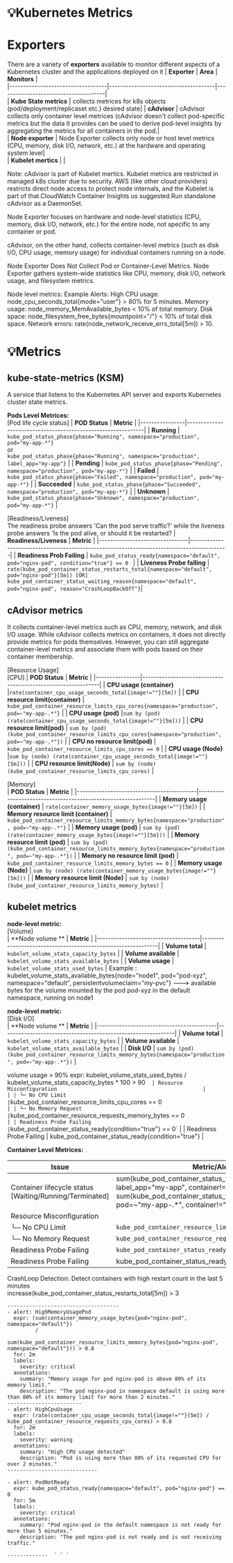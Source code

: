 # 💡Kubernetes Metrics

# Exporters
There are a variety of **exporters** available to monitor different aspects of a Kubernetes cluster and the applications deployed on it
| **Exporter**                      | **Area**                             | **Monitors**                         |  
|-----------------------------------|--------------------------------------|--------------------------------------|  
| **Kube State metrics**            | collects metrices for k8s objects (pod/deployment/replicaset etc.) desired state|
| **cAdvisor**                      | cAdvisor collects only container level metrices (cAdvisor doesn't collect pod-specific metrics but the data it provides can be used to derive pod-level insights by aggregating the metrics for all containers in the pod.|   
| **Node exporter**                 | Node Exporter collects only node or host level metrics (CPU, memory, disk I/O, network, etc.) at the hardware and operating system level|    
| **Kubelet mertics**               | |    


Note: cAdvisor is part of Kubelet mertics. Kubelet metrics are restricted in managed k8s cluster due to security. AWS (like other cloud providers) restricts direct node access to protect node internals, and the Kubelet is part of that.CloudWatch Container Insights us suggested.Run standalone cAdvisor as a DaemonSet.

Node Exporter focuses on hardware and node-level statistics (CPU, memory, disk I/O, network, etc.) for the entire node, not specific to any container or pod.

cAdvisor, on the other hand, collects container-level metrics (such as disk I/O, CPU usage, memory usage) for individual containers running on a node.

Node Exporter Does Not Collect Pod or Container-Level Metrics. Node Exporter gathers system-wide statistics like CPU, memory, disk I/O, network usage, and filesystem metrics.

Node level metrics:
Example Alerts:
High CPU usage: node_cpu_seconds_total{mode="user"} > 80% for 5 minutes.
Memory usage: node_memory_MemAvailable_bytes < 10% of total memory.
Disk space: node_filesystem_free_bytes{mountpoint="/"} < 10% of total disk space.
Network errors: rate(node_network_receive_errs_total[5m]) > 10.




# 💡Metrics

## kube-state-metrics (KSM) 
A service that listens to the Kubernetes API server and exports Kubernetes cluster state metrics.

**Pods Level Metrices:**   
[Pod life cycle status]
| **POD Status** | **Metric** |
|----------------|--------------------------------------------------------------|
| **Running**    | `kube_pod_status_phase{phase="Running", namespace="production", pod="my-app-*"}` <br> or <br> `kube_pod_status_phase{phase="Running", namespace="production", label_app="my-app"}` |
| **Pending**    | `kube_pod_status_phase{phase="Pending", namespace="production", pod="my-app-*"}` |
| **Failed**     | `kube_pod_status_phase{phase="Failed", namespace="production", pod="my-app-*"}` |
| **Succeeded**  | `kube_pod_status_phase{phase="Succeeded", namespace="production", pod="my-app-*"}` |
| **Unknown**    | `kube_pod_status_phase{phase="Unknown", namespace="production", pod="my-app-*"}` |

[Readiness/Liveness]  
The readiness probe answers 'Can the pod serve traffic?' while the liveness probe answers 'Is the pod alive, or should it be restarted?
| **Readiness/Liveness**         | **Metric**                                                                                |
|--------------------------------|-------------------------------------------------------------------------------------------|
| **Readiness Prob Failing**     | `kube_pod_status_ready{namespace="default", pod="nginx-pod", condition="true"} == 0 `     |
| **Liveness Probe falling**     | `rate(kube_pod_container_status_restarts_total{namespace="default", pod="nginx-pod"}[5m]) [OR] kube_pod_container_status_waiting_reason{namespace="default", pod="nginx-pod", reason="CrashLoopBackOff"}`|

## cAdvisor metrics
It collects container-level metrics such as CPU, memory, network, and disk I/O usage. While cAdvisor collects metrics on containers, it does not directly provide metrics for pods themselves. However, you can still aggregate container-level metrics and associate them with pods based on their container membership.

[Resource Usage]  
[CPU]
| **POD Status** | **Metric** |
|----------------|--------------------------------------------------------------|
| **CPU usage (container)**             |`rate(container_cpu_usage_seconds_total{image!=""}[5m])` |
| **CPU resource limit(container)**     | `kube_pod_container_resource_limits_cpu_cores{namespace="production", pod=~"my-app-.*"}` |
| **CPU usage (pod)**                   |`sum by (pod) (rate(container_cpu_usage_seconds_total{image!=""}[5m]))` |
| **CPU resource limit(pod)**           | `sum by (pod) (kube_pod_container_resource_limits_cpu_cores{namespace="production", pod=~"my-app-.*"})` |
| **CPU no resource limit(pod)**        | `kube_pod_container_resource_limits_cpu_cores == 0` |
| **CPU usage (Node)**                  |`sum by (node) (rate(container_cpu_usage_seconds_total{image!=""}[5m]))` |
| **CPU resource limit(Node)**          | `sum by (node) (kube_pod_container_resource_limits_cpu_cores)` |

[Memory]  
| **POD Status**                            | **Metric** |
|-------------------------------------------|--------------------------------------------------------------|
| **Memory usage (container)**              | `rate(container_memory_usage_bytes{image!=""}[5m])` |
| **Memory resource limit (container)**     | `kube_pod_container_resource_limits_memory_bytes{namespace="production", pod=~"my-app-.*"}` |
| **Memory usage (pod)**                    | `sum by (pod) (rate(container_memory_usage_bytes{image!=""}[5m]))` |
| **Memory resource limit (pod)**           | `sum by (pod) (kube_pod_container_resource_limits_memory_bytes{namespace="production", pod=~"my-app-.*"})` |
| **Memory no resource limit (pod)**        | `kube_pod_container_resource_limits_memory_bytes == 0` |
| **Memory usage (Node)**                   | `sum by (node) (rate(container_memory_usage_bytes{image!=""}[5m]))` |
| **Memory resource limit (Node)**          | `sum by (node) (kube_pod_container_resource_limits_memory_bytes)` |


## kubelet metrics
**node-level metric:**  
[Volume]  
| **Node volume **                            | **Metric** |
|-------------------------------------|--------------------------------------------------------------|
| **Volume total**                    | `kubelet_volume_stats_capacity_bytes`  |
| **Volume available**                | `kubelet_volume_stats_available_bytes` |
| **Volume usage**                    | `kubelet_volume_stats_used_bytes` |
Example : kubelet_volume_stats_available_bytes{node="node1", pod="pod-xyz", namespace="default", persistentvolumeclaim="my-pvc"} --->  available bytes for the volume mounted by the pod pod-xyz in the default namespace, running on node1

**node-level metric:**  
[Disk I/O]  
| **Node volume **                            | **Metric** |
|-------------------------------------------|--------------------------------------------------------------|
| **Volume total**                    | `kubelet_volume_stats_capacity_bytes`  |
| **Volume available**                | `kubelet_volume_stats_available_bytes` |
| **Disk I/O**                        | `sum by (pod) (kube_pod_container_resource_limits_memory_bytes{namespace="production", pod=~"my-app-.*"})` |







volume usage > 90%
expr: kubelet_volume_stats_used_bytes / kubelet_volume_stats_capacity_bytes * 100 > 90
 ` ` `
| Resource Misconfiguration                                               |                                                                                   |
| └─ No CPU Limit                                                         | `kube_pod_container_resource_limits_cpu_cores == 0`                               |
| └─ No Memory Request                                                    | `kube_pod_container_resource_requests_memory_bytes == 0`                          |
| Readiness Probe Failing                                                 | `kube_pod_container_status_ready{condition="true"} == 0`                          |
| Readiness Probe Failing                                                 |  kube_pod_container_status_ready{condition="true"}                                |


**Container Level Metrices:** 

| Issue                            | Metric/Alert Expression                                                                                         |
|----------------------------------------------------------|------------------------------------------------------------------------------------|
| Container lifecycle status [Waiting/Running/Terminated]  | sum(kube_pod_container_status_terminated{namespace="production", label_app="my-app", container!="", reason="OOMKilled"}) > 0 [OR] sum(kube_pod_container_status_terminated{namespace="production", pod=~"my-app-.*", container!="", reason="OOMKilled"}) > 0|  
| Resource Misconfiguration                                |                                                                                   |
| └─ No CPU Limit                                          | `kube_pod_container_resource_limits_cpu_cores == 0`                               |
| └─ No Memory Request                                     | `kube_pod_container_resource_requests_memory_bytes == 0`                          |
| Readiness Probe Failing                                  | `kube_pod_container_status_ready{condition="true"} == 0`                          |
| Readiness Probe Failing                                  |  kube_pod_container_status_ready{condition="true"}                                |

CrashLoop Detection: Detect containers with high restart count in the last 5 minutes  
increase(kube_pod_container_status_restarts_total[5m]) > 3  




```
------------------------------------
- alert: HighMemoryUsagePod
  expr: (sum(container_memory_usage_bytes{pod="nginx-pod", namespace="default"}) 
         / 
         sum(kube_pod_container_resource_limits_memory_bytes{pod="nginx-pod", namespace="default"})) > 0.8
  for: 2m
  labels:
    severity: critical
  annotations:
    summary: "Memory usage for pod nginx-pod is above 80% of its memory limit."
    description: "The pod nginx-pod in namespace default is using more than 80% of its memory limit for more than 2 minutes."
------------------------
- alert: HighCpuUsage
  expr: (rate(container_cpu_usage_seconds_total{image!=""}[5m]) / kube_pod_container_resource_requests_cpu_cores) > 0.8
  for: 2m
  labels:
    severity: warning
  annotations:
    summary: "High CPU usage detected"
    description: "Pod is using more than 80% of its requested CPU for over 2 minutes."
-----------------------------

- alert: PodNotReady
  expr: kube_pod_status_ready{namespace="default", pod="nginx-pod"} == 0
  for: 5m
  labels:
    severity: critical
  annotations:
    summary: "Pod nginx-pod in the default namespace is not ready for more than 5 minutes."
    description: "The pod nginx-pod is not ready and is not receiving traffic."

-------------  ` ` `
```
